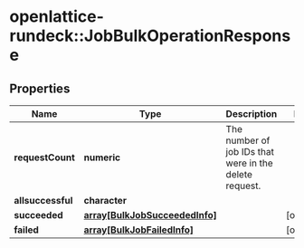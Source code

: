 # openlattice-rundeck::JobBulkOperationResponse

## Properties
Name | Type | Description | Notes
------------ | ------------- | ------------- | -------------
**requestCount** | **numeric** | The number of job IDs that were in the delete request. | 
**allsuccessful** | **character** |  | 
**succeeded** | [**array[BulkJobSucceededInfo]**](BulkJobSucceededInfo.md) |  | [optional] 
**failed** | [**array[BulkJobFailedInfo]**](BulkJobFailedInfo.md) |  | [optional] 


